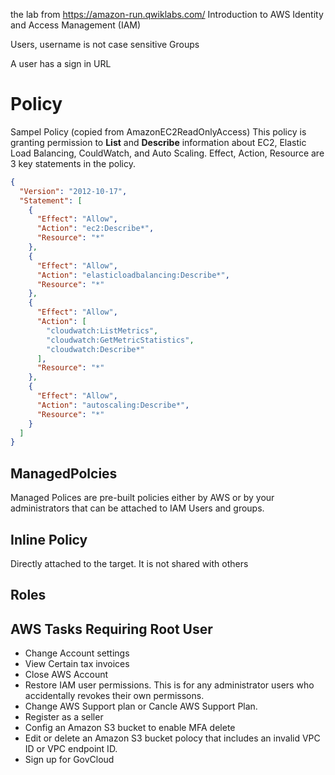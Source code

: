 the lab from https://amazon-run.qwiklabs.com/
Introduction to AWS Identity and Access Management (IAM)


Users,
username is not case sensitive
Groups

A user has a sign in URL

# Policy

Sampel Policy (copied from AmazonEC2ReadOnlyAccess)
This policy is granting permission to **List** and **Describe** information about EC2, Elastic Load Balancing, CouldWatch, and Auto Scaling.
Effect, Action, Resource are 3 key statements in the policy.
```JSON
{
  "Version": "2012-10-17",
  "Statement": [
    {
      "Effect": "Allow",
      "Action": "ec2:Describe*",
      "Resource": "*"
    },
    {
      "Effect": "Allow",
      "Action": "elasticloadbalancing:Describe*",
      "Resource": "*"
    },
    {
      "Effect": "Allow",
      "Action": [
        "cloudwatch:ListMetrics",
        "cloudwatch:GetMetricStatistics",
        "cloudwatch:Describe*"
      ],
      "Resource": "*"
    },
    {
      "Effect": "Allow",
      "Action": "autoscaling:Describe*",
      "Resource": "*"
    }
  ]
}
```
## ManagedPolcies
Managed Polices are pre-built policies either by AWS or by your administrators that can be attached to IAM Users and groups.

## Inline Policy
Directly attached to the target. It is not shared with others

## Roles

## AWS Tasks Requiring Root User
* Change Account settings
* View Certain tax invoices
* Close AWS Account
* Restore IAM user permissions. This is for any administrator users who accidentally revokes their own permissons.
* Change AWS Support plan or Cancle AWS Support Plan.
* Register as a seller
* Config an Amazon S3 bucket to enable MFA delete
* Edit or delete an Amazon S3 bucket polocy that includes an invalid VPC ID or VPC endpoint ID.
* Sign up for GovCloud
